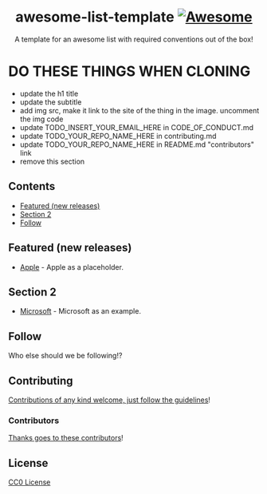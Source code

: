<div align="center">

<!-- title -->

# awesome-list-template [![Awesome](https://awesome.re/badge.svg)](https://awesome.re)

<!-- subtitle -->

A template for an awesome list with required conventions out of the box!

<!-- image -->

<!-- <a href="" target="_blank" rel="noopener noreferrer">
  <img src="" />
</a> -->

</div>

# DO THESE THINGS WHEN CLONING

- update the h1 title
- update the subtitle
- add img src, make it link to the site of the thing in the image. uncomment the img code
- update TODO_INSERT_YOUR_EMAIL_HERE in CODE_OF_CONDUCT.md
- update TODO_YOUR_REPO_NAME_HERE in contributing.md
- update TODO_YOUR_REPO_NAME_HERE in README.md "contributors" link
- remove this section

<!-- TOC -->

## Contents

- [Featured (new releases)](#featured-new-releases)
- [Section 2](#section-2)
- [Follow](#follow)

<!-- CONTENT -->

## Featured (new releases)

- [Apple](https://apple.com) - Apple as a placeholder.

## Section 2

- [Microsoft](https://www.microsoft.com/) - Microsoft as an example.

<!-- END CONTENT -->

## Follow

<!-- list people worth following on social sites (twitter, linkedin, github, youtube etc.) -->

Who else should we be following!?

## Contributing

[Contributions of any kind welcome, just follow the guidelines](contributing.md)!

### Contributors

[Thanks goes to these contributors](https://gitlab.com/TODO_YOUR_REPO_NAME_HERE/graphs/master)!

## License

[CC0 License](LICENSE)
